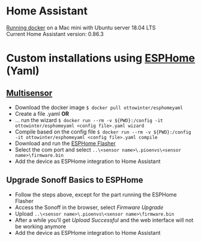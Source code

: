 # Home Assistant

[Running docker](https://github.com/sjorsjes/docker-setup) on a Mac mini with Ubuntu server 18.04 LTS  
Current Home Assistant version: 0.86.3

# Custom installations using [ESPHome](https://esphomelib.com/index.html) (Yaml)

## [Multisensor](https://esphome.io/cookbook/bruh.html)
* Download the docker image `$ docker pull ottowinter/esphomeyaml`
* Create a file <config file>.yaml **OR**
* ... run the wizard `$ docker run --rm -v ${PWD}:/config -it ottowinter/esphomeyaml <config file>.yaml wizard`
* Compile based on the config file `$ docker run --rm -v ${PWD}:/config -it ottowinter/esphomeyaml <config file>.yaml compile`
* Download and run the [ESPHome Flasher](https://github.com/esphome/ESPHome-Flasher/releases)
* Select the com port and select `..\<sensor name>\.pioenvs\<sensor name>\firmware.bin`
* Add the device as ESPHome integration to Home Assistant

## Upgrade Sonoff Basics to ESPHome
* Follow the steps above, except for the part running the ESPHome Flasher
* Access the Sonoff in the browser, select _Firmware Upgrade_
* Upload `..\<sensor name>\.pioenvs\<sensor name>\firmware.bin`
* After a while you'll get _Upload Successful_ and the web interface will not be working anymore
* Add the device as ESPHome integration to Home Assistant
